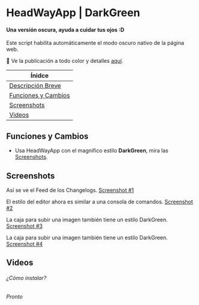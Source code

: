 # HeadWayApp | DarkGreen
#### Una versión oscura, ayuda a cuidar tus ojos :D

Este script habilita automáticamente el modo oscuro nativo de la página web.

 Ve la publicación a todo color y detalles [aquí](hhttps://javiertinc.cl/userscripts/script/headwayapp.darkgreen).

| Ínidce |
|---|
| [Descripción Breve](#headwayapp--darkgreen) |
| [Funciones y Cambios](#funciones-y-cambios) |
| [Screenshots](#screenshots) |
| [Videos](#videos) |

## Funciones y Cambios
- Usa HeadWayApp con el magnifico estilo **DarkGreen**, mira las [Screenshots](#screenshots).

## Screenshots
Así se ve el Feed de los Changelogs.
[Screenshot #1](https://javiertinc.cl/captys/c/hlJv4KT)

El estilo del editor ahora es similar a una consola de comandos.
[Screenshot #2](https://javiertinc.cl/captys/c/ckeDowS)

La caja para subir una imagen también tiene un estilo DarkGreen.
[Screenshot #3](https://javiertinc.cl/captys/c/22gIMfr)

La caja para subir una imagen también tiene un estilo DarkGreen.
[Screenshot #4](https://javiertinc.cl/captys/c/x08KMsk)

## Videos
###### ¿Cómo instalar?
_Pronto_